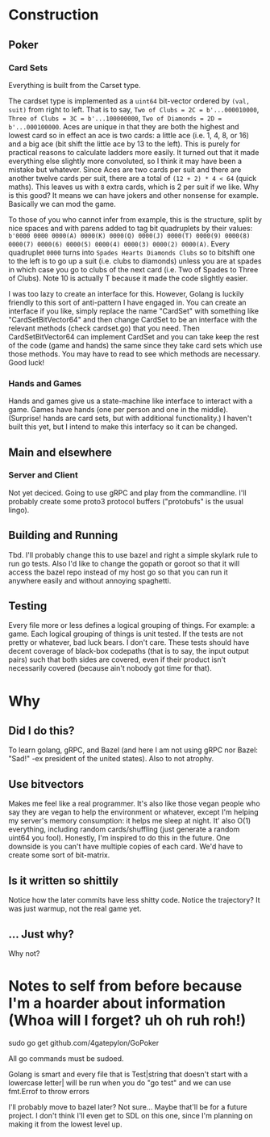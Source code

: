 # Construction

## Poker
### Card Sets
Everything is built from the Carset type. 

The cardset type is implemented as a `uint64` bit-vector ordered by `(val, suit)` from right to left. That is to say, `Two of Clubs = 2C = b'...000010000`, `Three of Clubs = 3C = b'...100000000`, `Two of Diamonds = 2D = b'...000100000`. Aces are unique in that they are both the highest and lowest card so in effect an ace is two cards: a little ace (i.e. 1, 4, 8, or 16) and a big ace (bit shift the little ace by 13 to the left). This is purely for practical reasons to calculate ladders more easily. It turned out that it made everything else slightly more convoluted, so I think it may have been a mistake but whatever. Since Aces are two cards per suit and there are another twelve cards per suit, there are a total of `(12 + 2) * 4 < 64` (quick maths). This leaves us with `8` extra cards, which is 2 per suit if we like. Why is this good? It means we can have jokers and other nonsense for example. Basically we can mod the game. 

To those of you who cannot infer from example, this is the structure, split by nice spaces and with parens added to tag bit quadruplets by their values: `b'0000 0000 0000(A) 0000(K) 0000(Q) 0000(J) 0000(T) 0000(9) 0000(8) 0000(7) 0000(6) 0000(5) 0000(4) 0000(3) 0000(2) 0000(A)`. Every quadruplet `0000` turns into `Spades Hearts Diamonds Clubs` so to bitshift one to the left is to go up a suit (i.e. clubs to diamonds) unless you are at spades in which case you go to clubs of the next card (i.e. Two of Spades to Three of Clubs). Note 10 is actually T because it made the code slightly easier.


I was too lazy to create an interface for this. However, Golang is luckily friendly to this sort of anti-pattern I have engaged in. You can create an interface if you like, simply replace the name "CardSet" with something like "CardSetBitVector64" and then change CardSet to be an interface with the relevant methods (check cardset.go) that you need. Then CardSetBitVector64 can implement CardSet and you can take keep the rest of the code (game and hands) the same since they take card sets which use those methods. You may have to read to see which methods are necessary. Good luck!

### Hands and Games
Hands and games give us a state-machine like interface to interact with a game. Games have hands (one per person and one in the middle). (Surprise! hands are card sets, but with additional functionality.) I haven't built this yet, but I intend to make this interfacy so it can be changed.

## Main and elsewhere
### Server and Client
Not yet deciced. Going to use gRPC and play from the commandline. I'll probably create some proto3 protocol buffers ("protobufs" is the usual lingo).

## Building and Running
Tbd. I'll probably change this to use bazel and right a simple skylark rule to run go tests. Also I'd like to change the gopath or goroot so that it will access the bazel repo instead of my host go so that you can run it anywhere easily and without annoying spaghetti.

## Testing
Every file more or less defines a logical grouping of things. For example: a game. Each logical grouping of things is unit tested. If the tests are not pretty or whatever, bad luck bears. I don't care. These tests should have decent coverage of black-box codepaths (that is to say, the input output pairs) such that both sides are covered, even if their product isn't necessarily covered (because ain't nobody got time for that).

# Why
## Did I do this?
To learn golang, gRPC, and Bazel (and here I am not using gRPC nor Bazel: "Sad!" -ex president of the united states). Also to not atrophy.

## Use bitvectors
Makes me feel like a real programmer. It's also like those vegan people who say they are vegan to help the environment or whatever, except I'm helping my server's memory consumption: it helps me sleep at night. It' also O(1) everything, including random cards/shuffling (just generate a random uint64 you fool). Honestly, I'm inspired to do this in the future. One downside is you can't have multiple copies of each card. We'd have to create some sort of bit-matrix.

## Is it written so shittily
Notice how the later commits have less shitty code. Notice the trajectory? It was just warmup, not the real game yet.

## ... Just why?
Why not?

# Notes to self from before because I'm a hoarder about information (Whoa will I forget? uh oh ruh roh!)
sudo go get github.com/4gatepylon/GoPoker 

All go commands must be sudoed.

Golang is smart and every file that is Test|string that doesn't start with a lowercase letter|
will be run when you do "go test" and we can use fmt.Errof to throw errors

I'll probably move to bazel later? Not sure... Maybe that'll be for a future project. I don't think I'll even get to SDL on this one, since I'm planning on making it from the lowest level up.